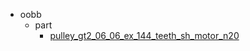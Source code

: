 * oobb
  * part
    * [pulley_gt2_06_06_ex_144_teeth_sh_motor_n20](oobb/part/pulley_gt2_06_06_ex_144_teeth_sh_motor_n20)
